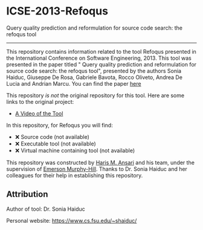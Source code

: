 # ICSE-2013-Refoqus

Query quality prediction and reformulation for source code search: the refoqus tool

***

This repository contains information related to the tool Refoqus presented in the International Conference on Software Engineering, 2013. This tool was presented in the paper titled " Query quality prediction and reformulation for source code search: the refoqus tool", presented by the authors 	Sonia Haiduc, Giuseppe De Rosa, Gabriele Bavota, Rocco Oliveto, Andrea De Lucia	and Andrian Marcu. You can find the paper [here](http://dl.acm.org/citation.cfm?id=2486991)

This repository _is not_ the original repository for this tool. Here are some links to the original project:

* [A Video of the Tool](https://www.youtube.com/watch?v=UQlWGiauyk4)

In this repository, for Refoqus you will find:
* :x: Source code (not available)
* :x: Executable tool (not available)
* :x: Virtual machine containing tool (not available)

This repository was constructed by [Haris M. Ansari](https://github.com/hmansari) and his team, under the supervision of [Emerson Murphy-Hill](https://github.com/CaptainEmerson). Thanks to Dr. Sonia Haiduc and her colleagues for their help in establishing this repository. 

## Attribution

Author of tool: Dr. Sonia Haiduc
 
Personal website: https://www.cs.fsu.edu/~shaiduc/
